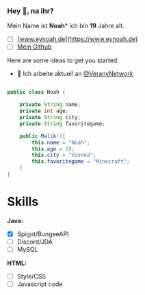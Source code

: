 ### Hey 👋, na ihr?


Mein Name ist **Noah*** ich bin **19** Jahre alt.<br>
- [ ] [www.eynoah.de](https://www.eynoah.de)
- [ ] [Mein Github](https://github.com/InvalidNoah/ "Klicke hier für mein Profil auf Gitubh")

Here are some ideas to get you started:
- 🔭 Ich arbeite aktuell an [@VeranyNetwork](https://github.com/VeranyNetwork)
<!--
- 🔭 I’m currently working on ...
- 🌱 I’m currently learning ...
- 👯 I’m looking to collaborate on ...
- 🤔 I’m looking for help with ...
- 💬 Ask me about ...
- 📫 How to reach me: ...
- 😄 Pronouns: ...
- ⚡ Fun fact: [Vocal from Real](https://vo.codes "Vo.codes")-->

```java

public class Noah {

    private String name;
    private int age;
    private String city;
    private String favoritegame;

    public Malik(){
        this.name = "Noah";
        this.age = 19;
        this.city = "Vienna";
        this.favoritegame = "Minecraft";
    }
}
```
# Skills
**Java:**
- [x] Spigot/BungeeAPI
- [ ] Discord/JDA
- [ ] MySQL

**HTML:**
- [ ] Style/CSS
- [ ] Javascript code
